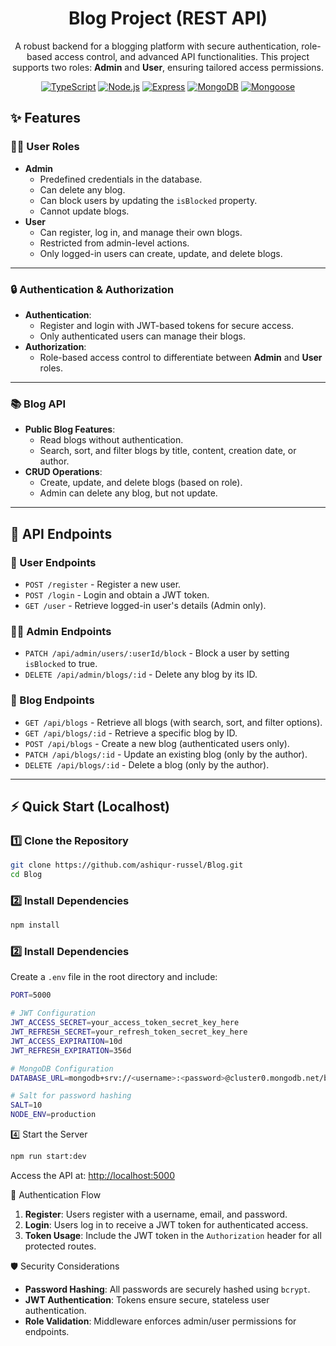 <div align="center">

# Blog Project (REST API)

<p>A robust backend for a blogging platform with secure authentication, role-based access control, and advanced API functionalities. This project supports two roles: <strong>Admin</strong> and <strong>User</strong>, ensuring tailored access permissions.</p>

[![TypeScript](https://img.shields.io/badge/TypeScript-3178C6?style=for-the-badge&logo=typescript&logoColor=white)](https://www.typescriptlang.org/)
[![Node.js](https://img.shields.io/badge/Node.js-339933?style=for-the-badge&logo=node.js&logoColor=white)](https://nodejs.org/)
[![Express](https://img.shields.io/badge/Express.js-404D59?style=for-the-badge)](https://expressjs.com/)
[![MongoDB](https://img.shields.io/badge/MongoDB-47A248?style=for-the-badge&logo=mongodb&logoColor=white)](https://www.mongodb.com/)
[![Mongoose](https://img.shields.io/badge/Mongoose-880000?style=for-the-badge)](https://mongoosejs.com/)

</div>

## ✨ Features

### 🧑‍💻 User Roles

<ul>
  <li><strong>Admin</strong>
    <ul>
      <li>Predefined credentials in the database.</li>
      <li>Can delete any blog.</li>
      <li>Can block users by updating the <code>isBlocked</code> property.</li>
      <li>Cannot update blogs.</li>
    </ul>
  </li>
  <li><strong>User</strong>
    <ul>
      <li>Can register, log in, and manage their own blogs.</li>
      <li>Restricted from admin-level actions.</li>
      <li>Only logged-in users can create, update, and delete blogs.</li>
    </ul>
  </li>
</ul>

---

### 🔒 Authentication & Authorization

<ul>
  <li><strong>Authentication</strong>: 
    <ul>
      <li>Register and login with JWT-based tokens for secure access.</li>
      <li>Only authenticated users can manage their blogs.</li>
    </ul>
  </li>
  <li><strong>Authorization</strong>: 
    <ul>
      <li>Role-based access control to differentiate between <strong>Admin</strong> and <strong>User</strong> roles.</li>
    </ul>
  </li>
</ul>

---

### 📚 Blog API

<ul>
  <li><strong>Public Blog Features</strong>: 
    <ul>
      <li>Read blogs without authentication.</li>
      <li>Search, sort, and filter blogs by title, content, creation date, or author.</li>
    </ul>
  </li>
  <li><strong>CRUD Operations</strong>: 
    <ul>
      <li>Create, update, and delete blogs (based on role).</li>
      <li>Admin can delete any blog, but not update.</li>
    </ul>
  </li>
</ul>

---

## 🚀 API Endpoints

### 👥 User Endpoints

<ul>
  <li><code>POST /register</code> - Register a new user.</li>
  <li><code>POST /login</code> - Login and obtain a JWT token.</li>
  <li><code>GET /user</code> - Retrieve logged-in user's details (Admin only).</li>
</ul>

### 👨‍💼 Admin Endpoints

<ul>
  <li><code>PATCH /api/admin/users/:userId/block</code> - Block a user by setting <code>isBlocked</code> to true.</li>
  <li><code>DELETE /api/admin/blogs/:id</code> - Delete any blog by its ID.</li>
</ul>

### 📝 Blog Endpoints

<ul>
  <li><code>GET /api/blogs</code> - Retrieve all blogs (with search, sort, and filter options).</li>
  <li><code>GET /api/blogs/:id</code> - Retrieve a specific blog by ID.</li>
  <li><code>POST /api/blogs</code> - Create a new blog (authenticated users only).</li>
  <li><code>PATCH /api/blogs/:id</code> - Update an existing blog (only by the author).</li>
  <li><code>DELETE /api/blogs/:id</code> - Delete a blog (only by the author).</li>
</ul>

---

## ⚡️ Quick Start (Localhost)

### 1️⃣ Clone the Repository

```bash
git clone https://github.com/ashiqur-russel/Blog.git
cd Blog
```

### 2️⃣ Install Dependencies

```bash
npm install
```

### 2️⃣ Install Dependencies
<p>Create a <code>.env</code> file in the root directory and include:</p>

```bash
PORT=5000

# JWT Configuration
JWT_ACCESS_SECRET=your_access_token_secret_key_here
JWT_REFRESH_SECRET=your_refresh_token_secret_key_here
JWT_ACCESS_EXPIRATION=10d
JWT_REFRESH_EXPIRATION=356d

# MongoDB Configuration
DATABASE_URL=mongodb+srv://<username>:<password>@cluster0.mongodb.net/blog?retryWrites=true&w=majority

# Salt for password hashing
SALT=10
NODE_ENV=production
```
4️⃣ Start the Server

```bash
npm run start:dev
```
<p>Access the API at: <a href="http://localhost:5000" target="_blank">http://localhost:5000</a></p>

🔑 Authentication Flow
<ol> <li><strong>Register</strong>: Users register with a username, email, and password.</li> <li><strong>Login</strong>: Users log in to receive a JWT token for authenticated access.</li> <li><strong>Token Usage</strong>: Include the JWT token in the <code>Authorization</code> header for all protected routes.</li> </ol>

🛡️ Security Considerations
<ul> <li><strong>Password Hashing</strong>: All passwords are securely hashed using <code>bcrypt</code>.</li> <li><strong>JWT Authentication</strong>: Tokens ensure secure, stateless user authentication.</li> <li><strong>Role Validation</strong>: Middleware enforces admin/user permissions for endpoints.</li> </ul>

